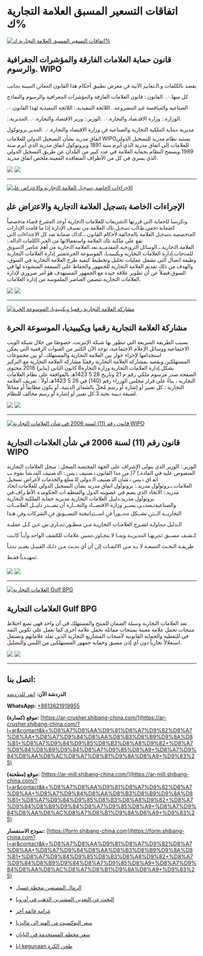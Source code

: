 # اتفاقات التسعير المسبق العلامة التجارية ك%

<a href="https://swt.shibang-china.com/?l=ar&img&k=%D8%A7%D8%AA%D9%81%D8%A7%D9%82%D8%A7%D8%AA+%D8%A7%D9%84%D8%AA%D8%B3%D8%B9%D9%8A%D8%B1+%D8%A7%D9%84%D9%85%D8%B3%D8%A8%D9%82+%D8%A7%D9%84%D8%B9%D9%84%D8%A7%D9%85%D8%A9+%D8%A7%D9%84%D8%AA%D8%AC%D8%A7%D8%B1%D9%8A%D8%A9+%D9%83%25" target="_blank">![اتفاقات التسعير المسبق العلامة التجارية ك%](http://static.shibang-china.com/all-800x300/475.jpg)</a>

## قانون حماية العلامات الفارقة والمؤشرات الجغرافية والرسوم. WIPO
ﻳﻘﺼﺪ ﺑﺎﻟﻜﻠﻤﺎﺕ ﻭ.ﺍﻟ.ﺘﻌﺎﺑﲑ ﺍﻵﺗﻴﺔ ﰲ ﻣﻌﺮﺽ ﺗﻄﺒﻴﻖ ﺃﺣﻜﺎﻡ ﻫﺬﺍ ﺍﻟﻘﺎﻧﻮﻥ ﺍﳌﻌﺎﱐ ﺍﳌﺒﻴﻨﺔ ﲜﺎﻧﺐ ﻛﻞ ﻣﻨﻬﺎ.٠. .ﺍﻟﻘﺎﻧﻮﻥ.: ﻗﺎﻧﻮﻥ ﺍﻟﻌﻼﻣﺎﺕ ﺍﻟﻔﺎﺭﻗﺔ ﻭﺍﳌﺆﺷﺮﺍﺕ ﺍﳉﻐﺮﺍﻓﻴﺔ ﻭﺍﻟﺮﺳﻮﻡ ﻭﺍﻟﻨﻤﺎﺫﺝ ﺍﻟﺼﻨﺎﻋﻴﺔ ﻭﺍﳌﻨﺎﻓﺴﺔ ﻏﲑ ﺍﳌﺸﺮﻭﻋﺔ. .ﺍﻟﻼﺋﺤﺔ ﺍﻟﺘﻨﻔﻴﺬﻳﺔ.: ﺍﻟﻼﺋﺤﺔ ﺍﻟﺘﻨﻔﻴﺬﻳﺔ ﳍﺬﺍ ﺍﻟﻘﺎﻧﻮﻥ.٠. .ﺍﻟﻮﺯﺍﺭﺓ.: ﻭﺯﺍﺭﺓ ﺍﻻﻗﺘ.ﺼﺎﺩ ﻭﺍﻟﺘﺠﺎﺭﺓ.٠. .ﺍﻟﻮﺯﻳﺮ.: ﻭﺯﻳﺮ ﺍﻻﻗﺘﺼﺎﺩ ﻭﺍﻟﺘﺠﺎﺭﺓ.٠. .ﺍﳌﺪﻳﺮﻳﺔ.: ﻣﺪﻳﺮﻳﺔ ﲪﺎﻳﺔ ﺍﳌﻠﻜﻴﺔ ﺍﻟﺘﺠﺎﺭﻳﺔ ﻭﺍﻟﺼﻨﺎﻋﻴﺔ ﰲ ﻭﺯﺍﺭﺓ ﺍﻻﻗﺘﺼﺎﺩ ﻭﺍﻟﺘﺠﺎﺭﺓ.٠. .ﺍﳌﺪﻳﺮ.بروتوكول اتفاق مدريد بشأن التسجيل الدولي للعلامات WIPOيستند نظام مدريد للتسجيل الدولي للعلامات إلى اتفاق مدريد الذي أبرم سنة 1891 وبروتوكول اتفاق مدريد الذي أبرم سنة 1989.ويسمح النظام بحماية العلامة في عدد كبير من البلدان عن طريق التسجيل الدولي الذي يسري في كل من الأطراف المتعاقدة المعينة.ملخص اتفاق مدريد.


<a href="https://whatsapp.shibangsoft.com/WhatsApp.php" target="_blank" title="WhatsApp">![](http://static.shibang-china.com/icon/whatsapp.png)</a> <a href="https://swt.shibang-china.com/?l=ar&icon&k=%D8%A7%D8%AA%D9%81%D8%A7%D9%82%D8%A7%D8%AA+%D8%A7%D9%84%D8%AA%D8%B3%D8%B9%D9%8A%D8%B1+%D8%A7%D9%84%D9%85%D8%B3%D8%A8%D9%82+%D8%A7%D9%84%D8%B9%D9%84%D8%A7%D9%85%D8%A9+%D8%A7%D9%84%D8%AA%D8%AC%D8%A7%D8%B1%D9%8A%D8%A9+%D9%83%25" target="_blank">![](http://static.shibang-china.com/icon/chat-ar.png)</a>

---

<a href="https://swt.shibang-china.com/?l=ar&img&k=%D8%A7%D8%AA%D9%81%D8%A7%D9%82%D8%A7%D8%AA+%D8%A7%D9%84%D8%AA%D8%B3%D8%B9%D9%8A%D8%B1+%D8%A7%D9%84%D9%85%D8%B3%D8%A8%D9%82+%D8%A7%D9%84%D8%B9%D9%84%D8%A7%D9%85%D8%A9+%D8%A7%D9%84%D8%AA%D8%AC%D8%A7%D8%B1%D9%8A%D8%A9+%D9%83%25" target="_blank">![اﻹﺟراءات اﻟﺧﺎﺻﺔ ﺑﺗﺳﺟﻳﻝ اﻟﻌﻼﻣﺔ اﻟﺗﺟﺎرﻳﺔ واﻻﻋﺗراض ﻋﻠﻳ](http://static.shibang-china.com/all-800x300/1129.jpg)</a>

## اﻹﺟراءات اﻟﺧﺎﺻﺔ ﺑﺗﺳﺟﻳﻝ اﻟﻌﻼﻣﺔ اﻟﺗﺟﺎرﻳﺔ واﻻﻋﺗراض ﻋﻠﻳ
وﺗﻛرﻳﺳﺎ ﻟﻠﺣﻣﺎﻳﺔ اﻟﺗﻲ ﻗررﺗﻬﺎ اﻟﺗﺷرﻳﻌﺎت ﻟﻠﻌﻼﻣﺎت اﻟﺗﺟﺎرﻳﺔ أوﺟد اﻟﻣﺷرع ﻗﺿﺎء ﻣﺗﺧﺻﺻﺎً ﻛﺿﻣﺎﻧﺔ ﺗﺣﻣﻲ.طﺎﻟب ﺗﺳﺟﻳﻝ.ﺗﻠك اﻟﻌﻼﻣﺔ ﻣن ﺗﻌﺳف اﻹدارة إذا ﻣﺎ ﻗﺎﻣت اﻹدارات اﻟﻣﺗﺧﺻﺻﺔ ﺑﺗﺳﺟﻳﻝ اﻟﻌﻼﻣﺔ ﺑﺎﻟﻣﺧﺎﻟﻔﺔ ﻷﺣﻛﺎم اﻟﻘﺎﻧون.،.ﻛذﻟك ﺿﻣﺎﻧﺔ ﺿد ﻛﻝ اﻻﻋﺗداءات اﻟﺗﻲ ﺗﻘﻊ ﻋﻠﻰ ﻣﻠﻛﻳﺔ ﺗﻠك اﻟﻌﻼﻣﺔ واﺳﺗﻌﻣﺎﻻﺗﻬﺎ ﻣن اﻟﻐﻳر.اﻟﻛﻠﻣﺎت اﻟداﻟﺔ.: اﻟﻌﻼﻣﺔ.اﻟﺗﺟﺎرﻳﺔ.،.اﻟوﺳﺎﺋﻝ اﻟﺗروﻳﺟﻳﺔ.اﻟﻣﻘدﻣــﺔ.ﺗﻌد.اﻟﻌﻼﻣﺔ اﻟﺗﺟﺎرﻳﺔ ﻣن أﻫم ﻋﻧﺎﺻر اﻟﺗﺳوﻳق ﻟﻠﻣﻧﺗﺟﺎت.إدارة العلامات التجارية ويكيبيديا، الموسوعة الحرةتعتبر إدارة العلامات التجارية وظيفة اتصال التي تشمل عمليات تحليل وتخطيط كيفية طرح العلامة التجارية في السوق، والهدف من ذلك تقديم العلامة التجارية للجمهور والحفاظ على السمعة المنشودة لها في السوق.فضلاً عن أن تطوير علاقة جيدة مع الجمهور المستهدف هو أمر ضروري لإدارة العلامات التجارية.تتضمن العناصر الملموسة من إدارة العلامات.


<a href="https://whatsapp.shibangsoft.com/WhatsApp.php" target="_blank" title="WhatsApp">![](http://static.shibang-china.com/icon/whatsapp.png)</a> <a href="https://swt.shibang-china.com/?l=ar&icon&k=%D8%A7%D8%AA%D9%81%D8%A7%D9%82%D8%A7%D8%AA+%D8%A7%D9%84%D8%AA%D8%B3%D8%B9%D9%8A%D8%B1+%D8%A7%D9%84%D9%85%D8%B3%D8%A8%D9%82+%D8%A7%D9%84%D8%B9%D9%84%D8%A7%D9%85%D8%A9+%D8%A7%D9%84%D8%AA%D8%AC%D8%A7%D8%B1%D9%8A%D8%A9+%D9%83%25" target="_blank">![](http://static.shibang-china.com/icon/chat-ar.png)</a>

---

<a href="https://swt.shibang-china.com/?l=ar&img&k=%D8%A7%D8%AA%D9%81%D8%A7%D9%82%D8%A7%D8%AA+%D8%A7%D9%84%D8%AA%D8%B3%D8%B9%D9%8A%D8%B1+%D8%A7%D9%84%D9%85%D8%B3%D8%A8%D9%82+%D8%A7%D9%84%D8%B9%D9%84%D8%A7%D9%85%D8%A9+%D8%A7%D9%84%D8%AA%D8%AC%D8%A7%D8%B1%D9%8A%D8%A9+%D9%83%25" target="_blank">![مشاركة العلامة التجارية رقميا ويكيبيديا، الموسوعة الحرة](http://static.shibang-china.com/all-800x300/1195.jpg)</a>

## مشاركة العلامة التجارية رقميا ويكيبيديا، الموسوعة الحرة
بسبب الطريقة السريعة التي تتطور بها شبكة الإنترنت، خصوصًا من خلال شبكة الويب الاجتماعية ووسائل الإعلام الاجتماعية، توجد الآن الكثير من القنوات الرقمية التي يمكن استخدامها لإجراء حوار بين العلامة التجارية والمستهلك، أو بين مجموعات المستهلكين.ويقصد بمشاركة العلامة التجارية رقميًا مشاركة العلامة التجارية مع التركيز بشكل.إدارة العلامات التجارية وزارة التجارة8 كانون الثاني (يناير) 2018.محتوى الصفحة.صدر مرسوم ملكي رقم م 21 وتاريخ 28 5 1423هـ بالموافقة على نظام العلامات التجارية ، بناءً على قرار مجلس الوزراء رقم (140) في 26 5 1423هـ.أولاً : تعريف العلامة التجارية :.كل تعبير أو إشارة أو رسم مُخلّ بالشعائر الدينية، أو يكون مطابقاً أو مماثلاً لصبغة دينية بحتة.3.كل تعبير أو إشارة أو رسم مخالف للنظام.


<a href="https://whatsapp.shibangsoft.com/WhatsApp.php" target="_blank" title="WhatsApp">![](http://static.shibang-china.com/icon/whatsapp.png)</a> <a href="https://swt.shibang-china.com/?l=ar&icon&k=%D8%A7%D8%AA%D9%81%D8%A7%D9%82%D8%A7%D8%AA+%D8%A7%D9%84%D8%AA%D8%B3%D8%B9%D9%8A%D8%B1+%D8%A7%D9%84%D9%85%D8%B3%D8%A8%D9%82+%D8%A7%D9%84%D8%B9%D9%84%D8%A7%D9%85%D8%A9+%D8%A7%D9%84%D8%AA%D8%AC%D8%A7%D8%B1%D9%8A%D8%A9+%D9%83%25" target="_blank">![](http://static.shibang-china.com/icon/chat-ar.png)</a>

---

<a href="https://swt.shibang-china.com/?l=ar&img&k=%D8%A7%D8%AA%D9%81%D8%A7%D9%82%D8%A7%D8%AA+%D8%A7%D9%84%D8%AA%D8%B3%D8%B9%D9%8A%D8%B1+%D8%A7%D9%84%D9%85%D8%B3%D8%A8%D9%82+%D8%A7%D9%84%D8%B9%D9%84%D8%A7%D9%85%D8%A9+%D8%A7%D9%84%D8%AA%D8%AC%D8%A7%D8%B1%D9%8A%D8%A9+%D9%83%25" target="_blank">![قانون رقم (11) لسنة 2006 في شأن العلامات التجارية WIPO](http://static.shibang-china.com/all-800x300/126.jpg)</a>

## قانون رقم (11) لسنة 2006 في شأن العلامات التجارية WIPO
اﻟﻮزﻳﺮ.: اﻟﻮزﻳﺮ اﻟﺬي ﻳﺘﻮﻟﻰ اﻹﺷﺮاف ﻋﻠﻰ اﻟﺠﻬﺔ اﻟﻤﺨﺘﺼﺔ.اﻟﺴﺠﻞ.: ﺳﺠﻞ اﻟﻌﻼﻣﺎت اﻟﺘﺠﺎرﻳﺔ اﻟﻤﻨﺼﻮص ﻋﻠﻴﻪ ﻓﻲ اﻟﻤﺎدة.) 7(.ﻣﻦ هﺬا اﻟﻘﺎﻧﻮن.ﺗ ﺼﻨﻴﻒ ﻧ ﻴﺲ.: اﻟﺘ ﺼﻨﻴﻒ اﻟﻤﻨ ﺸﺄ ﺑﻤﻮﺟ ﺐ اﺗﻔ ﺎق ﻧ ﻴﺲ ﺑ ﺸﺄن اﻟﺘ ﺼﻨﻴﻒ اﻟ ﺪوﻟﻲ ﻟﻠ ﺴﻠﻊ.واﻟﺨﺪﻣﺎت ﻷﻏﺮاض ﺗﺴﺠﻴﻞ اﻟﻌﻼﻣﺎت.ﺑ.ﺮوﺗﻮآﻮل ﻣﺪرﻳﺪ.: ﺑﺮوﺗﻮآﻮل اﺗﻔﺎق ﻣﺪرﻳﺪ ﺑﺸﺄن اﻟﺘﺴﺠﻴﻞ اﻟﺪوﻟﻲ ﻟﻠﻌﻼﻣﺎت.اﺗﺤﺎد ﻣﺪرﻳﺪ.: اﻻﺗﺤﺎد اﻟﺬي ﻳﻀﻢ ﻓﻲ ﻋﻀﻮﻳﺘﻪ اﻟﺪول واﻟﻤﻨﻈﻤ ﺎت اﻟﺤﻜﻮﻣﻴ ﺔ اﻷﻃ ﺮاف.ﻓﻲ ﺑﺮوﺗﻮآﻮل ﻣﺪرﻳﺪ.دﻟﻴـﻞ اﻟﻌﻼﻣﺎت اﻟﺘﺠﺎرﻳﺔ مديرية حماية الملكية التجارية والصناعيةﺗـﺼﺪﻳ.ﺮـ.ﻳﺴــﺮ وزارة اﻻﻗﺘﺼــﺎد واﻟﺘﺠــﺎرة أن ﺗﺼــﺪر دﻟﻴــﻞ اﻟﻌﻼﻣــﺎت اﻟﺘﺠﺎرﻳــﺔ اﻟــﱵ ﺗﺸــﻜﻞ ﳏــﻮراً ﰲ اﺳــﱰاﺗﻴﺠﻴﺔ اﻟﺘﺴــﻮﻳﻖ ﰲ.اﻟﺸﺮﻛﺎت.وﰲ ﻫـﺬا اﻟـﺪﻟﻴﻞ ﳏﺎوﻟـﺔ ﻟﺸـﺮح اﻟﻌﻼﻣـﺎت اﻟﺘﺠﺎرﻳـﺔ ﻣـﻦ ﻣﻨﻈـﻮر.ﲡـﺎري.س ﻋـﻦ ﻛـﻞ ﻋﻤﻠﻴـﺔ ﻛ.ﺸـﻒ ﻣﺴـﺒﻖ ﲡﺮﻳﻬـﺎ اﳌﺪﻳﺮﻳـﺔ وﲟـﺎ ﻻ ﻳﺘﺠـﺎوز.ﲬﺲ ﻋﻼﻣﺎت ﻟﻠﻜﺸﻒ اﻟﻮاﺣﺪ.وأﻳـﺎً ﻛﺎﻧـﺖ ﻃﺮﻳﻘـﺔ اﻟﺒﺤـﺚ اﳌﺘﺒﻌـﺔ ﻻ ﺑـﺪ ﻣـﻦ اﻻﻟﺘﻔـﺎت إﱃ أن أي ﲝـﺚ ﻣـﻦ ذﻟـﻚ اﻟﻘﺒﻴـﻞ ﻳﻌﺘـﱪ ﲝﺜـﺎً ﲤﻬﻴـﺪﻳﺎً ﻓﻘـﻂ.


<a href="https://whatsapp.shibangsoft.com/WhatsApp.php" target="_blank" title="WhatsApp">![](http://static.shibang-china.com/icon/whatsapp.png)</a> <a href="https://swt.shibang-china.com/?l=ar&icon&k=%D8%A7%D8%AA%D9%81%D8%A7%D9%82%D8%A7%D8%AA+%D8%A7%D9%84%D8%AA%D8%B3%D8%B9%D9%8A%D8%B1+%D8%A7%D9%84%D9%85%D8%B3%D8%A8%D9%82+%D8%A7%D9%84%D8%B9%D9%84%D8%A7%D9%85%D8%A9+%D8%A7%D9%84%D8%AA%D8%AC%D8%A7%D8%B1%D9%8A%D8%A9+%D9%83%25" target="_blank">![](http://static.shibang-china.com/icon/chat-ar.png)</a>

---

<a href="https://swt.shibang-china.com/?l=ar&img&k=%D8%A7%D8%AA%D9%81%D8%A7%D9%82%D8%A7%D8%AA+%D8%A7%D9%84%D8%AA%D8%B3%D8%B9%D9%8A%D8%B1+%D8%A7%D9%84%D9%85%D8%B3%D8%A8%D9%82+%D8%A7%D9%84%D8%B9%D9%84%D8%A7%D9%85%D8%A9+%D8%A7%D9%84%D8%AA%D8%AC%D8%A7%D8%B1%D9%8A%D8%A9+%D9%83%25" target="_blank">![العلامات التجارية Gulf BPG](http://static.shibang-china.com/all-800x300/135.jpg)</a>

## العلامات التجارية Gulf BPG
تعد العلامات التجارية وسيلة الضمان للمنتج والمستهلك في آن واحد فهي تمنع اختلاط منتجات تحمل علامة معينة بمنتجات مماثلة تحمل علامة أخرى كما تعمل على تكوين الثقة في.للتغطية والحماية القانونية لأصحاب المشاريع التجارية الذين تقلد علاماتهم وتستغل استغلالاً تجارياً دون أي إذن مسبق وحماية جمهور المستهلكين من اللبس والتضليل.

<a href="https://whatsapp.shibangsoft.com/WhatsApp.php" target="_blank" title="WhatsApp">![](http://static.shibang-china.com/icon/whatsapp.png)</a> <a href="https://swt.shibang-china.com/?l=ar&icon&k=%D8%A7%D8%AA%D9%81%D8%A7%D9%82%D8%A7%D8%AA+%D8%A7%D9%84%D8%AA%D8%B3%D8%B9%D9%8A%D8%B1+%D8%A7%D9%84%D9%85%D8%B3%D8%A8%D9%82+%D8%A7%D9%84%D8%B9%D9%84%D8%A7%D9%85%D8%A9+%D8%A7%D9%84%D8%AA%D8%AC%D8%A7%D8%B1%D9%8A%D8%A9+%D9%83%25" target="_blank">![](http://static.shibang-china.com/icon/chat-ar.png)</a>

---
## اتصل بنا:

**الدردشة الآن:** [انقر للدردشة](https://swt.shibang-china.com?l=ar&contact&k=%D8%A7%D8%AA%D9%81%D8%A7%D9%82%D8%A7%D8%AA+%D8%A7%D9%84%D8%AA%D8%B3%D8%B9%D9%8A%D8%B1+%D8%A7%D9%84%D9%85%D8%B3%D8%A8%D9%82+%D8%A7%D9%84%D8%B9%D9%84%D8%A7%D9%85%D8%A9+%D8%A7%D9%84%D8%AA%D8%AC%D8%A7%D8%B1%D9%8A%D8%A9+%D9%83%25)

**WhatsApp:**  [+8613621919955](https://whatsapp.shibangsoft.com/WhatsApp.php)

**موقع (كسارة):** [https://ar-crusher.shibang-china.com/](https://ar-crusher.shibang-china.com/?l=ar&contact&k=%D8%A7%D8%AA%D9%81%D8%A7%D9%82%D8%A7%D8%AA+%D8%A7%D9%84%D8%AA%D8%B3%D8%B9%D9%8A%D8%B1+%D8%A7%D9%84%D9%85%D8%B3%D8%A8%D9%82+%D8%A7%D9%84%D8%B9%D9%84%D8%A7%D9%85%D8%A9+%D8%A7%D9%84%D8%AA%D8%AC%D8%A7%D8%B1%D9%8A%D8%A9+%D9%83%25)

**موقع (مطحنة):** [https://ar-mill.shibang-china.com/](https://ar-mill.shibang-china.com/?l=ar&contact&k=%D8%A7%D8%AA%D9%81%D8%A7%D9%82%D8%A7%D8%AA+%D8%A7%D9%84%D8%AA%D8%B3%D8%B9%D9%8A%D8%B1+%D8%A7%D9%84%D9%85%D8%B3%D8%A8%D9%82+%D8%A7%D9%84%D8%B9%D9%84%D8%A7%D9%85%D8%A9+%D8%A7%D9%84%D8%AA%D8%AC%D8%A7%D8%B1%D9%8A%D8%A9+%D9%83%25)

**نموذج الاستفسار:** [https://form.shibang-china.com](https://form.shibang-china.com?l=ar&contact&k=%D8%A7%D8%AA%D9%81%D8%A7%D9%82%D8%A7%D8%AA+%D8%A7%D9%84%D8%AA%D8%B3%D8%B9%D9%8A%D8%B1+%D8%A7%D9%84%D9%85%D8%B3%D8%A8%D9%82+%D8%A7%D9%84%D8%B9%D9%84%D8%A7%D9%85%D8%A9+%D8%A7%D9%84%D8%AA%D8%AC%D8%A7%D8%B1%D9%8A%D8%A9+%D9%83%25)

* [الرمال المصنعين محطة غسيل](../30/%D8%A7%D9%84%D8%B1%D9%85%D8%A7%D9%84%20%D8%A7%D9%84%D9%85%D8%B5%D9%86%D8%B9%D9%8A%D9%86%20%D9%85%D8%AD%D8%B7%D8%A9%20%D8%BA%D8%B3%D9%8A%D9%84.md)

* [البحث عن التعدين المشترين الذهب في أوروبا](../29/%D8%A7%D9%84%D8%A8%D8%AD%D8%AB%20%D8%B9%D9%86%20%D8%A7%D9%84%D8%AA%D8%B9%D8%AF%D9%8A%D9%86%20%D8%A7%D9%84%D9%85%D8%B4%D8%AA%D8%B1%D9%8A%D9%86%20%D8%A7%D9%84%D8%B0%D9%87%D8%A8%20%D9%81%D9%8A%20%D8%A3%D9%88%D8%B1%D9%88%D8%A8%D8%A7.md)

* [غرامة فائقة آخر](../30/%D8%BA%D8%B1%D8%A7%D9%85%D8%A9%20%D9%81%D8%A7%D8%A6%D9%82%D8%A9%20%D8%A2%D8%AE%D8%B1.md)

* [سعر البوكسيت من الهند إلى ماليزيا](../30/%D8%B3%D8%B9%D8%B1%20%D8%A7%D9%84%D8%A8%D9%88%D9%83%D8%B3%D9%8A%D8%AA%20%D9%85%D9%86%20%D8%A7%D9%84%D9%87%D9%86%D8%AF%20%D8%A5%D9%84%D9%89%20%D9%85%D8%A7%D9%84%D9%8A%D8%B2%D9%8A%D8%A7.md)

* [سعر محطم المستخدمة في اليابان](../26/%D8%B3%D8%B9%D8%B1%20%D9%85%D8%AD%D8%B7%D9%85%20%D8%A7%D9%84%D9%85%D8%B3%D8%AA%D8%AE%D8%AF%D9%85%D8%A9%20%D9%81%D9%8A%20%D8%A7%D9%84%D9%8A%D8%A7%D8%A8%D8%A7%D9%86.md)

* [ابا kegunaan طحن الكرة](../30/%D8%A7%D8%A8%D8%A7%20kegunaan%20%D8%B7%D8%AD%D9%86%20%D8%A7%D9%84%D9%83%D8%B1%D8%A9.md)